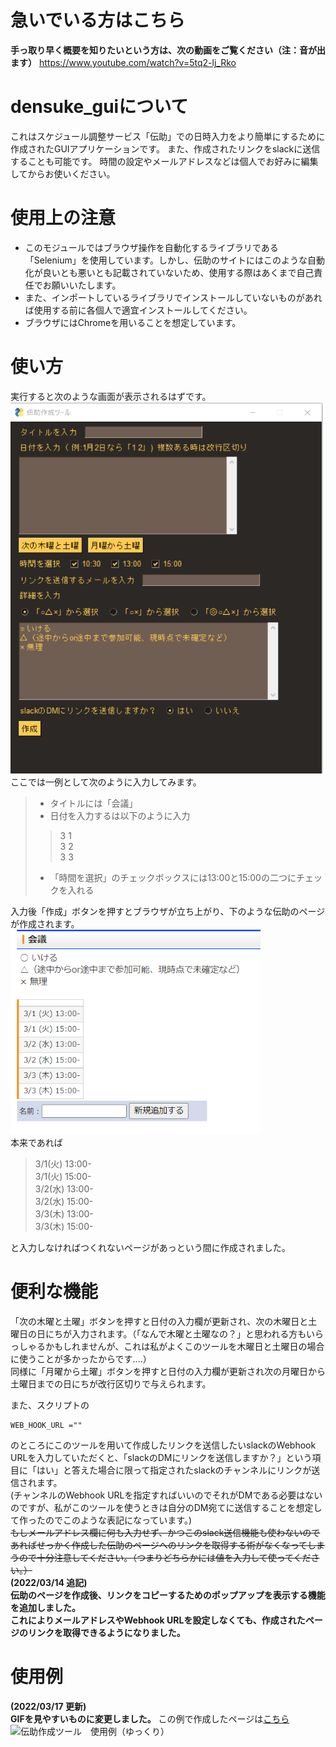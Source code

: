 # 急いでいる方はこちら
**手っ取り早く概要を知りたいという方は、次の動画をご覧ください（注：音が出ます）**
https://www.youtube.com/watch?v=5tq2-lj_Rko
# densuke_guiについて
これはスケジュール調整サービス「伝助」での日時入力をより簡単にするために作成されたGUIアプリケーションです。 
また、作成されたリンクをslackに送信することも可能です。
時間の設定やメールアドレスなどは個人でお好みに編集してからお使いください。
# 使用上の注意
* このモジュールではブラウザ操作を自動化するライブラリである「Selenium」を使用しています。しかし、伝助のサイトにはこのような自動化が良いとも悪いとも記載されていないため、使用する際はあくまで自己責任でお願いいたします。  
* また、インポートしているライブラリでインストールしていないものがあれば使用する前に各個人で適宜インストールしてください。
* ブラウザにはChromeを用いることを想定しています。
# 使い方
実行すると次のような画面が表示されるはずです。  
<img src="img/startPNG.PNG" width="500px" alt="スタート画面" title="スタート画面">  
ここでは一例として次のように入力してみます。
>* タイトルには「会議」
>* 日付を入力するは以下のように入力
> >3 1  
3 2  
3 3
>* 「時間を選択」のチェックボックスには13:00と15:00の二つにチェックを入れる  

入力後「作成」ボタンを押すとブラウザが立ち上がり、下のような伝助のページが作成されます。
<img src="img/densuke_example.PNG" width="400px" alt="作成された伝助のページ" title="作成された伝助のページ">  
本来であれば
>3/1(火) 13:00-  
3/1(火) 15:00-  
3/2(水) 13:00-  
3/2(水) 15:00-  
3/3(木) 13:00-  
3/3(木) 15:00-

と入力しなければつくれないページがあっという間に作成されました。

# 便利な機能
「次の木曜と土曜」ボタンを押すと日付の入力欄が更新され、次の木曜日と土曜日の日にちが入力されます。（「なんで木曜と土曜なの？」と思われる方もいらっしゃるかもしれませんが、これは私がよくこのツールを木曜日と土曜日の場合に使うことが多かったからです....）  
同様に「月曜から土曜」ボタンを押すと日付の入力欄が更新され次の月曜日から土曜日までの日にちが改行区切りで与えられます。

また、スクリプトの
```python:
WEB_HOOK_URL =""
```
のところにこのツールを用いて作成したリンクを送信したいslackのWebhook URLを入力していただくと、「slackのDMにリンクを送信しますか？」という項目に「はい」と答えた場合に限って指定されたslackのチャンネルにリンクが送信されます。  
(チャンネルのWebhook URLを指定すればいいのでそれがDMである必要はないのですが、私がこのツールを使うときは自分のDM宛てに送信することを想定して作ったのでこのような表記になっています。)  
~~もしメールアドレス欄に何も入力せず、かつこのslack送信機能も使わないのであればせっかく作成した伝助のページへのリンクを取得する術がなくなってしまうので十分注意してください。（つまりどちらかには値を入力して使ってください。）~~  
**(2022/03/14 追記)  
伝助のページを作成後、リンクをコピーするためのポップアップを表示する機能を追加しました。    
これによりメールアドレスやWebhook URLを設定しなくても、作成されたページのリンクを取得できるようになりました。**
# 使用例
**(2022/03/17 更新)  
GIFを見やすいものに変更しました。** この例で作成したページは[こちら](https://www.densuke.biz/list?cd=9UVskuht76SbTxrp)
<br>
![伝助作成ツール　使用例（ゆっくり）](https://user-images.githubusercontent.com/98263011/158779416-b68b4a61-d452-4851-bccd-186242f16a49.gif)  

